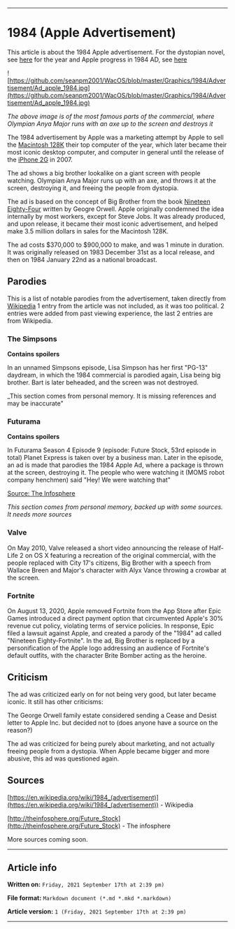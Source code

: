 
***

# 1984 (Apple Advertisement)

This article is about the 1984 Apple advertisement. For the dystopian novel, see [here](https://github.com/seanpm2001/WacOS/wiki/1984(Dystopia)) for the year and Apple progress in 1984 AD, see [here](https://github.com/seanpm2001/WacOS/wiki/1984/)

![https://github.com/seanpm2001/WacOS/blob/master/Graphics/1984/Advertisement/Ad_apple_1984.jpg](https://github.com/seanpm2001/WacOS/blob/master/Graphics/1984/Advertisement/Ad_apple_1984.jpg)

_The above image is of the most famous parts of the commercial, where Olympian Anya Major runs with an axe up to the screen and destroys it_

The 1984 advertisement by Apple was a marketing attempt by Apple to sell the [Macintosh 128K](https://github.com/seanpm2001/WacOS/wiki/Macintosh_128K/) their top computer of the year, which later became their most iconic desktop computer, and computer in general until the release of the [iPhone 2G](https://github.com/seanpm2001/WacOS/wiki/iPhone_2G/) in 2007.

The ad shows a big brother lookalike on a giant screen with people watching. Olympian Anya Major runs up with an axe, and throws it at the screen, destroying it, and freeing the people from dystopia.

The ad is based on the concept of Big Brother from the book [Nineteen Eighty-Four](https://github.com/seanpm2001/WacOS/wiki/1984(Dystopia)) written by Geogre Orwell. Apple originally condemned the idea internally by most workers, except for Steve Jobs. It was already produced, and upon release, it became their most iconic advertisement, and helped make 3.5 million dollars in sales for the Macintosh 128K.

The ad costs $370,000 to $900,000 to make, and was 1 minute in duration. It was originally released on 1983 December 31st as a local release, and then on 1984 January 22nd as a national broadcast.

## Parodies

This is a list of notable parodies from the advertisement, taken directly from [Wikipedia](https://en.wikipedia.org/wiki/1984_(advertisement)#Parodies) 1 entry from the article was not included, as it was too political. 2 entries were added from past viewing experience, the last 2 entries are from Wikipedia.

### The Simpsons

**Contains spoilers**

In an unnamed Simpsons episode, Lisa Simpson has her first "PG-13" daydream, in which the 1984 commercial is parodied again, Lisa being big brother. Bart is later beheaded, and the screen was not destroyed.

_This section comes from personal memory. It is missing references and may be inaccurate"

### Futurama

**Contains spoilers**

In Futurama Season 4 Episode 9 (episode: Future Stock, 53rd episode in total) Planet Express is taken over by a business man. Later in the episode, an ad is made that parodies the 1984 Apple Ad, where a package is thrown at the screen, destroying it. The people who were watching it (MOMS robot company henchmen) said "Hey! We were watching that"

[Source: The Infosphere](http://theinfosphere.org/Future_Stock/)

_This section comes from personal memory, backed up with some sources. It needs more sources_

### Valve

On May 2010, Valve released a short video announcing the release of Half-Life 2 on OS X featuring a recreation of the original commercial, with the people replaced with City 17's citizens, Big Brother with a speech from Wallace Breen and Major's character with Alyx Vance throwing a crowbar at the screen.

### Fortnite

On August 13, 2020, Apple removed Fortnite from the App Store after Epic Games introduced a direct payment option that circumvented Apple's 30% revenue cut policy, violating terms of service policies. In response, Epic filed a lawsuit against Apple, and created a parody of the "1984" ad called "Nineteen Eighty-Fortnite". In the ad, Big Brother is replaced by a personification of the Apple logo addressing an audience of Fortnite's default outfits, with the character Brite Bomber acting as the heroine.

## Criticism

The ad was criticized early on for not being very good, but later became iconic. It still has other criticisms:

The George Orwell family estate considered sending a Cease and Desist letter to Apple Inc. but decided not to (does anyone have a source on the reason?)

The ad was criticized for being purely about marketing, and not actually freeing people from a dystopia. When Apple became bigger and more abusive, this ad was questioned again.

## Sources

[https://en.wikipedia.org/wiki/1984_(advertisement)](https://en.wikipedia.org/wiki/1984_(advertisement)) - Wikipedia

[http://theinfosphere.org/Future_Stock](http://theinfosphere.org/Future_Stock) - The infosphere

More sources coming soon.

***

## Article info

**Written on:** `Friday, 2021 September 17th at 2:39 pm)`

**File format:** `Markdown document (*.md *.mkd *.markdown)`

**Article version:** `1 (Friday, 2021 September 17th at 2:39 pm)`

***
